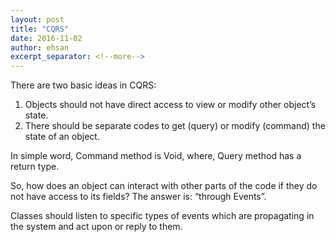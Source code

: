 ```yaml
---
layout: post
title: "CQRS"
date: 2016-11-02
author: ehsan
excerpt_separator: <!--more-->
---
```


There are two basic ideas in CQRS:

1. Objects should not have direct access to view or modify other object’s state.
2. There should be separate codes to get (query) or modify (command) the state of an object.
<!--more-->
In simple word, Command method is Void, where, Query method has a return type.

So, how does an object can interact with other parts of the code if they do not have access to its fields? The answer is: “through Events”.

Classes should listen to specific types of events which are propagating in the system and act upon or reply to them.
